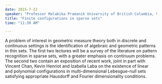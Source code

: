```yaml
---
date: 2015-7-22
speaker: "Professor Malabika Pramanik University of British Columbia, Vancouver"
title: "Finite configurations in sparse sets"
time: "11:30 AM" 

---
```

A problem of interest in geometric measure theory both in
discrete and continuous settings is the identification of algebraic and
geometric patterns in thin sets. The first two lectures will be a survey of
the literature on pattern recognition in sparse sets, with a greater
emphasis on continuum problems. The second two contain an exposition of
recent work, joint in part with Vincent Chan, Kevin Henriot and Izabella
Laba on the existence of linear and polynomial configurations in
multi-dimensional Lebesgue-null sets satisfying appropriate Hausdorff and
Fourier dimensionality conditions.
